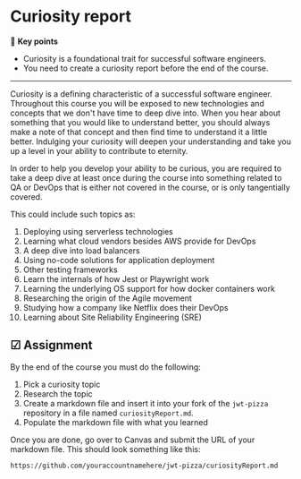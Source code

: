 # Curiosity report

🔑 **Key points**

- Curiosity is a foundational trait for successful software engineers.
- You need to create a curiosity report before the end of the course.

---

Curiosity is a defining characteristic of a successful software engineer. Throughout this course you will be exposed to new technologies and concepts that we don't have time to deep dive into. When you hear about something that you would like to understand better, you should always make a note of that concept and then find time to understand it a little better. Indulging your curiosity will deepen your understanding and take you up a level in your ability to contribute to eternity.

In order to help you develop your ability to be curious, you are required to take a deep dive at least once during the course into something related to QA or DevOps that is either not covered in the course, or is only tangentially covered.

This could include such topics as:

1. Deploying using serverless technologies
1. Learning what cloud vendors besides AWS provide for DevOps
1. A deep dive into load balancers
1. Using no-code solutions for application deployment
1. Other testing frameworks
1. Learn the internals of how Jest or Playwright work
1. Learning the underlying OS support for how docker containers work
1. Researching the origin of the Agile movement
1. Studying how a company like Netflix does their DevOps
1. Learning about Site Reliability Engineering (SRE)

## ☑ Assignment

By the end of the course you must do the following:

1. Pick a curiosity topic
1. Research the topic
1. Create a markdown file and insert it into your fork of the `jwt-pizza` repository in a file named `curiosityReport.md`.
1. Populate the markdown file with what you learned

Once you are done, go over to Canvas and submit the URL of your markdown file. This should look something like this:

```
https://github.com/youraccountnamehere/jwt-pizza/curiosityReport.md
```

